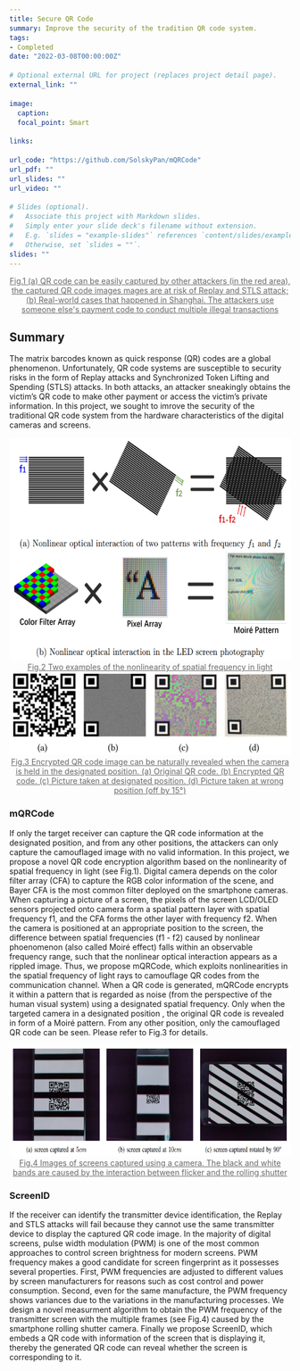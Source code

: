 ```yaml
---
title: Secure QR Code
summary: Improve the security of the tradition QR code system.
tags:
- Completed
date: "2022-03-08T00:00:00Z"

# Optional external URL for project (replaces project detail page).
external_link: ""

image:
  caption: 
  focal_point: Smart

links:

url_code: "https://github.com/SolskyPan/mQRCode"
url_pdf: ""
url_slides: ""
url_video: ""

# Slides (optional).
#   Associate this project with Markdown slides.
#   Simply enter your slide deck's filename without extension.
#   E.g. `slides = "example-slides"` references `content/slides/example-slides.md`.
#   Otherwise, set `slides = ""`.
slides: ""
---
```


<center style="color:	#696969;text-decoration:underline">Fig.1 (a) QR code can be easily captured by other attackers (in the red area), the captured QR code images mages are at risk of Replay and STLS attack; (b) Real-world cases that happened in Shanghai. The attackers use someone else's payment code to conduct multiple illegal transactions</center>

## Summary
The matrix barcodes known as quick response (QR) codes are a global phenomenon. Unfortunately, QR code systems are susceptible to security risks in the form of Replay attacks and Synchronized Token Lifting and Spending (STLS) attacks. In both attacks, an attacker sneakingly obtains the victim’s QR code to make other payment or access the victim’s private information. In this project, we sought to imrove the security of the traditional QR code system from the hardware characteristics of the digital cameras and screens. 

<div align=center>
<img src="./nonlinearity.jpg" height="400" /></div>
<center style="color:	#696969;text-decoration:underline">Fig.2 Two examples of the nonlinearity of spatial frequency in light</center>

<div align=center>
<img src="./mqrcode.jpg" height="150" /></div>
<center style="color:	#696969;text-decoration:underline">Fig.3 Encrypted QR code image can be naturally revealed when the camera is held in the designated position. (a) Original QR code. (b) Encrypted QR code. (c) Picture taken at designated position. (d) Picture taken at wrong position (off by 15°)</center>

### mQRCode
If only the target receiver can capture the QR code information at the designated position, and from any other positions, the attackers can only capture the camouflaged image with no valid information. In this project, we propose a novel QR code encryption algorithm based on the nonlinearity of spatial frequency in light (see Fig.1). Digital camera depends on the color filter array (CFA) to capture the RGB color information of the scene, and Bayer CFA is the most common filter deployed on the smartphone cameras. When capturing a picture of a screen, the pixels of the screen LCD/OLED sensors projected onto camera form a spatial pattern layer with spatial frequency f1, and the CFA forms the other layer with frequency f2. When the camera is positioned at an appropriate position to the screen, the difference between spatial frequencies (f1 - f2) caused by nonlinear phoenomenon (also called Moiré effect) falls within an observable frequency range, such that the nonlinear optical interaction appears as a rippled image. Thus, we propose mQRCode, which exploits nonlinearities in the spatial frequency of light rays to camouflage QR codes from the communication channel. When a QR code is generated, mQRCode encrypts it within a pattern that is regarded as noise (from the perspective of the human visual system) using a designated spatial frequency. Only when the targeted camera in a designated position , the original QR code is revealed in form of a Moiré pattern. From any other position, only the camouflaged QR code can be seen. Please refer to Fig.3 for details. 

<div align=center>
<img src="./screenid.jpg" height="200" /></div>
<center style="color:	#696969;text-decoration:underline">Fig.4 Images of screens captured using a camera. The black and white bands are caused by the interaction between flicker and the rolling shutter</center>

### ScreenID
If the receiver can identify the transmitter device identification, the Replay and STLS attacks will fail because they cannot use the same transmitter device to display the captured QR code image. In the majority of digital screens, pulse width modulation (PWM) is one of the most common approaches to control screen brightness for modern screens. PWM frequency makes a good candidate for screen fingerprint as it possesses several properties. First, PWM frequencies are adjusted to different values by screen manufacturers for reasons such as cost control and power consumption. Second, even for the same manufacture, the PWM frequency shows variances due to the variations in the manufacturing processes. We design a novel measurment algorithm to obtain the PWM frequency of the transmitter screen with the multiple frames (see Fig.4) caused by the smartphone rolling shutter camera. Finally we propose ScreenID, which embeds a QR code with information of the screen that is displaying it, thereby the generated QR code can reveal whether the screen is corresponding to it. 
